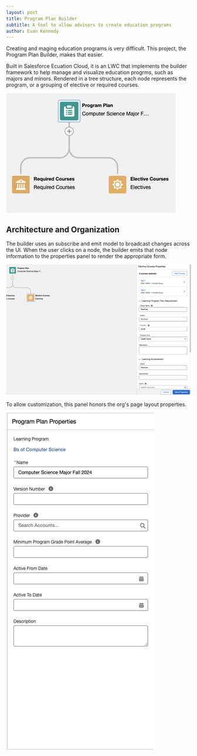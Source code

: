 ```yaml
---
layout: post
title: Program Plan Builder
subtitle: A tool to allow advisors to create education programs
author: Evan Kennedy
---
```


Creating and maging education programs is very difficult. This project, the Program Plan Builder, makes that easier.

Built in Salesforce Ecuation Cloud, it is an LWC that implements the builder framework to help manage and visualize education progrms, such as majors and minors. Rendered in a tree structure, each node represents the program, or a grouping of elective or required courses.

![Program PLan Tree](/assets/img/ppbTree.png)

## Architecture and Organization

The builder uses an subscribe and emit model to broadcast changes across the UI. When the user clicks on a node, the builder emits that node information to the properties panel to render the appropriate form.

![Properties Panel](/assets/img/propertiesPanel.png)

To allow customization, this panel honors the org's page layout properties.

![Form from page layout](/assets/img/pageLayout.png)